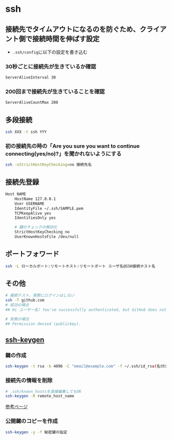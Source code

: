 # ssh

## 接続先でタイムアウトになるのを防ぐため、クライアント側で接続時間を伸ばす設定

* `.ssh/config`に以下の設定を書き込む

### 30秒ごとに接続先が生きているか確認

```sh
ServerAliveInterval 30
```

### 200回まで接続先が生きていることを確認

```sh
ServerAliveCountMax 200
```

## 多段接続

```sh
ssh XXX -t ssh YYY
```

### 初の接続先の時の「Are you sure you want to continue connecting(yes/no)?」を聞かれないようにする

```sh
ssh -oStrictHostKeyChecking=no 接続先名
```

## 接続先登録

```sh
Host NAME
    HostName 127.0.0.1
    User USERNAME
    IdentityFile ~/.ssh/SAMPLE.pem
    TCPKeepAlive yes
    IdentitiesOnly yes

    # 鍵のチェックの無効化
    StrictHostKeyChecking no
    UserKnownHostsFile /dev/null
```

## ポートフォワード

```sh
ssh -L ローカルポート:リモートホスト:リモートポート ユーザ名@SSH接続ホスト名
```

## その他

```sh
# 接続テスト。実際にログインはしない
ssh -T github.com
# 成功の場合
## Hi ユーザー名! You've successfully authenticated, but GitHub does not provide shell access.

# 失敗の場合
## Permission denied (publickey).
```

## [ssh-keygen](https://www.attachmate.com/ja-jp/documentation/reflection-desktop-v16/rdesktop-guide/data/ssh-keygen_command_rf.htm)

### 鍵の作成

```sh
ssh-keygen -t rsa -b 4096 -C "email@example.com" -f ~/.ssh/id_rsa(名付けたい鍵名)
```

### 接続先の情報を削除

```sh
# .ssh/known_hostsを直接編集してもOK
ssh-keygen -R remote_host_name
```

[参考ページ](https://note.crohaco.net/2017/ssh-tunnel/)

### 公開鍵のコピーを作成

```sh
ssh-keygen -y -f 秘密鍵の指定
```
